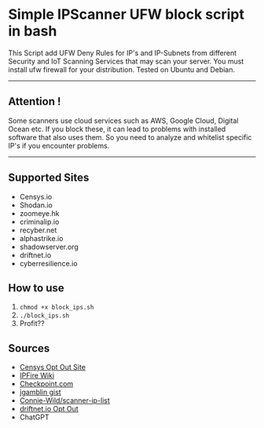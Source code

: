 # Simple IPScanner UFW block script in bash

This Script add UFW Deny Rules for IP's and IP-Subnets from different Security and IoT Scanning Services that may scan your server. You must install ufw firewall for your distribution. Tested on Ubuntu and Debian. 

---
## **Attention !**

Some scanners use cloud services such as AWS, Google Cloud, Digital Ocean etc. If you block these, it can lead to problems with installed software that also uses them. So you need to analyze and whitelist specific IP's if you encounter problems.

---

## Supported Sites

- Censys.io
- Shodan.io
- zoomeye.hk
- criminalip.io
- recyber.net
- alphastrike.io
- shadowserver.org
- driftnet.io
- cyberresilience.io

## How to use 

1. `chmod +x block_ips.sh`
2. `./block_ips.sh`
3. Profit??

## Sources

- [Censys Opt Out Site](https://support.censys.io/hc/en-us/articles/360043177092-Opt-Out-of-Data-Collection)
- [IPFire Wiki](https://www.ipfire.org/docs/configuration/firewall/blockshodan)
- [Checkpoint.com](https://community.checkpoint.com/t5/Management/HowTo-Block-IoT-scanners-like-Shodan-Censys-Shadowserver-PAN/td-p/124612)
- [jgamblin gist](https://gist.github.com/jgamblin/2928d45730543fc7ef10cf56e5a980b0)
- [Connie-Wild/scanner-ip-list](https://github.com/Connie-Wild/scanner-ip-list/)
- [driftnet.io Opt Out](https://internet-measurement.com/#ips)
- ChatGPT

